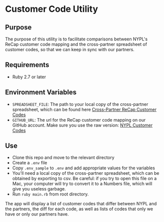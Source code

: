 # Customer Code Utility

## Purpose

The purpose of this utility is to facilitate comparisons between NYPL's ReCap customer code mapping and the cross-partner spreadsheet of customer codes, so that we can keep in sync with our partners.

## Requirements

- Ruby 2.7 or later

## Environment Variables

- `SPREADSHEET_FILE`: The path to your local copy of the cross-partner spreadsheet, which can be found here [Cross-Partner ReCap Customer Codes](https://docs.google.com/spreadsheets/d/1ewSv5EilkS8LR1Fx51AG7iJwn5o-ZYeynJiCGf48XpU/edit#gid=0)
- `GITHUB_URL`: The url for the ReCap customer code mapping on our GitHub account. Make sure you use the raw version: [NYPL Customer Codes](https://raw.githubusercontent.com/NYPL/nypl-core/master/vocabularies/json-ld/recapCustomerCodes.json)

## Use

- Clone this repo and move to the relevant directory
- Create a `.env` file
- Copy `.env_sample` to `.env` and add appropriate values for the variables
- You'll need a local copy of the cross-partner spreadsheet, which can be obtained by exporting to csv. Be careful: if you try to open this file on a Mac, your computer will try to convert it to a Numbers file, which will give you useless garbage.
- Run `ruby main.rb` from root directory.

The app will display a list of customer codes that differ between NYPL and the partners, the diff for each code, as well as lists of codes that only we have or only our partners have.
